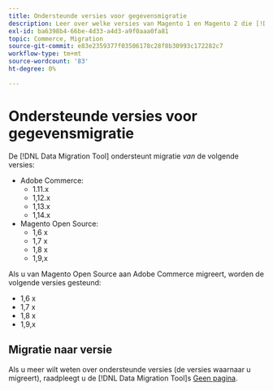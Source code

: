 ```yaml
---
title: Ondersteunde versies voor gegevensmigratie
description: Leer over welke versies van Magento 1 en Magento 2 die [!DNL Data Migration Tool] ondersteunt.
exl-id: ba6398b4-66be-4d33-a4d3-a9f0aaa0fa81
topic: Commerce, Migration
source-git-commit: e83e2359377f03506178c28f8b30993c172282c7
workflow-type: tm+mt
source-wordcount: '83'
ht-degree: 0%

---
```


# Ondersteunde versies voor gegevensmigratie

De [!DNL Data Migration Tool] ondersteunt migratie _van_ de volgende versies:

* Adobe Commerce:
   * 1.11.x
   * 1,12.x
   * 1,13.x
   * 1,14.x
* Magento Open Source:
   * 1,6 x
   * 1,7 x
   * 1,8 x
   * 1,9,x

Als u van Magento Open Source aan Adobe Commerce migreert, worden de volgende versies gesteund:

* 1,6 x
* 1,7 x
* 1,8 x
* 1,9,x

## Migratie naar versie

Als u meer wilt weten over ondersteunde versies (de versies waarnaar u migreert), raadpleegt u de [!DNL Data Migration Tool]s [Geen pagina](https://github.com/magento/data-migration-tool/releases).
